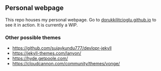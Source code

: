 ## Personal webpage

This repo houses my personal webpage. Go to [dorukkilitcioglu.github.io](https://dorukkilitcioglu.github.io) to see it in action. It is currently a WIP.

### Other possible themes
- https://github.com/sujaykundu777/devlopr-jekyll
- https://jekyll-themes.com/lanyon/
- https://hyde.getpoole.com/
- https://cloudcannon.com/community/themes/vonge/
